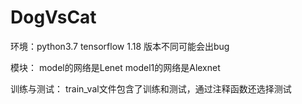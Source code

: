 # DogVsCat
环境：python3.7 tensorflow 1.18 版本不同可能会出bug

模块：
model的网络是Lenet
model1的网络是Alexnet

训练与测试：
train_val文件包含了训练和测试，通过注释函数还选择测试
